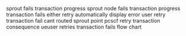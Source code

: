 sprout fails transaction progress sprout node fails transaction progress transaction fails either retry automatically display error user retry transaction fail cant routed sprout point pcscf retry transaction consequence ueuser retries transaction fails flow chart